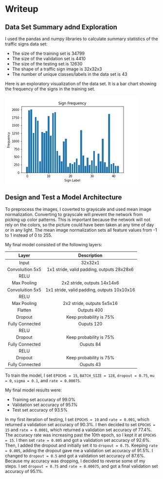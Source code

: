 [//]: # (Image References)
[image1]: ./writeup_images/bar_chart.jpg "Bar Chart"

# Writeup
## Data Set Summary adnd Exploration
I used the pandas and numpy libraries to calculate summary statistics of the traffic signs data set:
* The size of the training set is 34799
* The size of the validation set is 4410
* The size of the testing set is 12630
* The shape of a traffic sign image is 32x32x3
* The number of unique classes/labels in the data set is 43

Here is an exploratory visualization of the data set. It is a bar chart showing the frequency of the signs in the training set.

![alt text][image1]

## Design and Test a Model Architecture
To preprocess the images, I coverted to grayscale and used mean image normalization. Converting to grayscale will prevent the network from picking up color patterns. This is important because the network will not rely on the colors, so the picture could have been taken at any time of day or in any light. The mean image normalization sets all feature values from -1 to 1 instead of 0 to 255.  

My final model consisted of the following layers:

| Layer                 | Description                                        | 
|:---------------------:|:--------------------------------------------------:| 
| Input                 | 32x32x1                                            |
| Convoluition 5x5      | 1x1 stride, valid padding, outputs 28x28x6         |
| RELU                  |                                                    |
| Max Pooling           | 2x2 stride, outputs 14x14x6                        |
| Convoluition 5x5      | 1x1 stride, valid padding, outputs 10x10x16        |
| RELU                  |                                                    |
| Max Pooling           | 2x2 stride, outputs 5x5x16                         |
| Flatten               | Outputs 400                                        |
| Dropout               | Keep probability is 75%                            |
| Fully Connected       | Ouputs 120                                         |
| RELU                  |                                                    |
| Dropout               | Keep probability is 75%                            |
| Fully Connected       | Ouputs 84                                          |
| RELU                  |                                                    |
| Dropout               | Keep probability is 75%                            |
| Fully Connected       | Ouputs 43                                          |

To train the model, I set `EPOCHS = 15`, `BATCH_SIZE = 128`, `dropout = 0.75`, `mu = 0`, `sigma = 0.1`, and `rate = 0.00075`.

My final model results were:
* Training set accuracy of 99.0%
* Validation set accuracy of 95.1%
* Test set accuracy of 93.5%

In my first iteration of testing, I set `EPOCHS = 10` and `rate = 0.001`, which returned a validation set accuracy of 90.3%. I then decided to set `EPOCHS = 15` and `rate = 0.0001`, which returned a validation set accuracy of 77.4%. The accuracy rate was increasing past the 10th epoch, so I kept it at `EPOCHS = 15`. I then set `rate = 0.005` and got a validation set accuracy of 92.6%. Then, I added the dropout and initially set it to `dropout = 0.75`. Keeping `rate = 0.005`, adding the dropout gave me a validation set accuracy of 91.5%. I changed to `dropout = 0.5` and got a validation set accuracy of 87.6%. Because my accuracy was dropping, I decided to reverse some of my steps. I set `dropout = 0.75` and `rate = 0.00075`, and got a final validation set accuracy of 95.1%.
